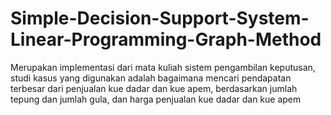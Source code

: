 # Simple-Decision-Support-System-Linear-Programming-Graph-Method
Merupakan implementasi dari mata kuliah sistem pengambilan keputusan, studi kasus yang digunakan adalah bagaimana mencari pendapatan terbesar dari penjualan kue dadar dan kue apem, berdasarkan jumlah tepung dan jumlah gula, dan harga penjualan kue dadar dan kue apem
